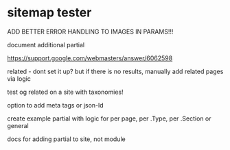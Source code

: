 # sitemap tester

ADD BETTER ERROR HANDLING TO IMAGES IN PARAMS!!!

document additional partial

<https://support.google.com/webmasters/answer/6062598>

related - dont set it up? but if there is no results, manually add related pages via logic

test og related on a site with taxonomies!

option to add meta tags or json-ld

create example partial with logic for per page, per .Type, per .Section or general

docs for adding partial to site, not module


